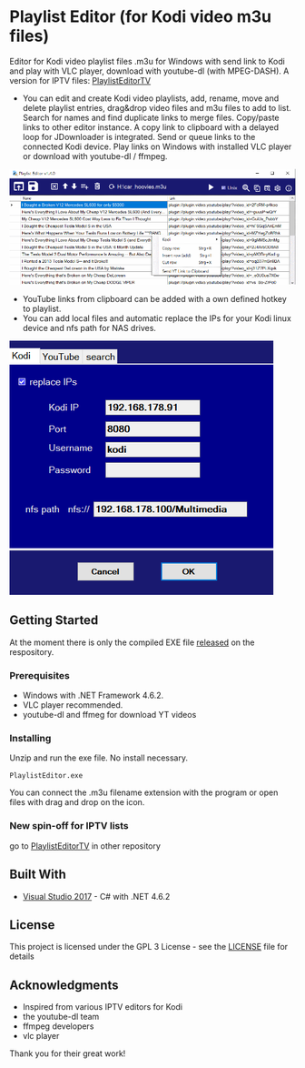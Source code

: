 # Playlist Editor (for Kodi video m3u files)
Editor for Kodi video playlist files .m3u for Windows with send link to Kodi and play with VLC player, download with youtube-dl (with MPEG-DASH).
A version for IPTV files: [PlaylistEditorTV](https://github.com/Isayso/PlaylistEditorTV)

- You can edit and create Kodi video playlists, add, rename, move and delete playlist entries, drag&drop video files and m3u files to add to list. Search for names and find duplicate links to merge files. Copy/paste links to other editor instance. A copy link to clipboard with a delayed loop for JDownloader is integrated. 
Send or queue links to the connected Kodi device.
Play links on Windows with installed VLC player or download with youtube-dl / ffmpeg.

![UI](KodiPlaylistEditor.1.4.PNG)

- YouTube links from clipboard can be added with a own defined hotkey to playlist.
- You can add local files and automatic replace the IPs for your Kodi linux device and nfs path for NAS drives.

![UI](kodi_tab_1.4.PNG)


## Getting Started

At the moment there is only the compiled EXE file [released](https://github.com/Isayso/PlaylistEditor/releases) on the respository. 


### Prerequisites

- Windows with .NET Framework 4.6.2. 
- VLC player recommended.
- youtube-dl and ffmeg for download YT videos



### Installing

Unzip and run the exe file. No install necessary.


```
PlaylistEditor.exe
```


You can connect the .m3u filename extension with the program or open files with drag and drop on the icon.

### New spin-off for IPTV lists

go to [PlaylistEditorTV](https://github.com/Isayso/PlaylistEditorTV) in other repository



## Built With

* [Visual Studio 2017](https://visualstudio.microsoft.com/) - C# with .NET 4.6.2


## License

This project is licensed under the GPL 3 License - see the [LICENSE](LICENSE) file for details

## Acknowledgments

* Inspired from various IPTV editors for Kodi
* the youtube-dl team
* ffmpeg developers
* vlc player

Thank you for their great work!

